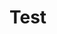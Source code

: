 # Test

<!DOCTYPE html>
<html lang="en">
<head>
    <meta charset="UTF-8">
    <meta name="viewport" content="width=device-width, initial-scale=1.0">
    <title>Opt-in Form</title>
    <script>
        function toggleOptin() {
            let fields = document.querySelectorAll('input[type="text"], input[type="tel"]');
            let allFilled = Array.from(fields).every(input => input.value.trim() !== '');
            let optin1 = document.getElementById('optin-container1');
            let optin2 = document.getElementById('optin-container2');

            if (allFilled) {
                optin1.style.display = 'none';
                optin2.style.display = 'block';
            } else {
                optin1.style.display = 'block';
                optin2.style.display = 'none';
            }
        }
    </script>
</head>
<body>
    <form action="submit_form.php" method="post">
        <label for="firstname">First Name:</label>
        <input type="text" id="firstname" name="firstname" required oninput="toggleOptin()"><br><br>
        
        <label for="lastname">Last Name:</label>
        <input type="text" id="lastname" name="lastname" required oninput="toggleOptin()"><br><br>
        
        <label for="country">Country:</label>
        <input type="text" id="country" name="country" required oninput="toggleOptin()"><br><br>
        
        <label for="phone">Phone:</label>
        <input type="tel" id="phone" name="phone" required oninput="toggleOptin()"><br><br>
        
        <label for="company">Company:</label>
        <input type="text" id="company" name="company" required oninput="toggleOptin()"><br><br>
        
        <div id="optin-container1">
            <input type="checkbox" id="optin" name="optin" value="yes" required>
            <label for="optin">I agree to receive communications</label><br><br>
        </div>
        
        <div id="optin-container2" style="display: none;">
            <input type="checkbox" id="optin2" name="optin2" value="yes" required>
            <label for="optin2">I agree to the terms and conditions I agree to the terms and conditions I agree to the terms and conditions</label><br><br>
        </div>
        
        <button type="submit">Submit</button>
    </form>
</body>
</html>

